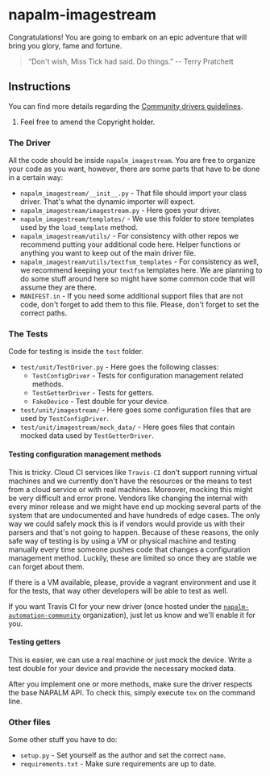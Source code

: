 # napalm-imagestream

Congratulations! You are going to embark on an epic adventure that will bring you glory, fame and
fortune.

> “Don't wish, Miss Tick had said. Do things.”
> -- Terry Pratchett

## Instructions

You can find more details regarding the [Community drivers guidelines](http://napalm.readthedocs.io/en/develop/contributing/drivers.html).
1. Feel free to amend the Copyright holder.

### The Driver

All the code should be inside `napalm_imagestream`. You are free to organize your code as you want,
however, there are some parts that have to be done in a certain way:

* `napalm_imagestream/__init__.py` - That file should import your class driver. That's what the
dynamic importer will expect.
* `napalm_imagestream/imagestream.py` - Here goes your driver.
* `napalm_imagestream/templates/` - We use this folder to store templates used by the `load_template`
method.
* `napalm_imagestream/utils/` - For consistency with other repos we recommend putting your additional
code here. Helper functions or anything you want to keep out of the main driver file.
* `napalm_imagestream/utils/textfsm_templates` - For consistency as well, we recommend keeping your
`textfsm` templates here. We are planning to do some stuff around here so might have some common
code that will assume they are there.
* `MANIFEST.in` - If you need some additional support files that are not code, don't forget to add
them to this file. Please, don't forget to set the correct paths.

### The Tests

Code for testing is inside the `test` folder.

* `test/unit/TestDriver.py` - Here goes the following classes:
  * `TestConfigDriver` - Tests for configuration management related methods.
  * `TestGetterDriver` - Tests for getters.
  * `FakeDevice` - Test double for your device.
* `test/unit/imagestream/` - Here goes some configuration files that are used by `TestConfigDriver`.
* `test/unit/imagestream/mock_data/` - Here goes files that contain mocked data used by
                                    `TestGetterDriver`.

#### Testing configuration management methods

This is tricky. Cloud CI services like `Travis-CI` don't support running virtual machines and
we currently don't have the resources or the means to test from a cloud service or with real
machines. Moreover, mocking this might be very difficult and error prone. Vendors like changing
the internal with every minor release and we might have end up mocking several parts of the system
that are undocumented and have hundreds of edge cases. The only way we could safely mock this is
if vendors would provide us with their parsers and that's not going to happen. Because of these
reasons, the only safe way of testing is by using a VM or physical machine and testing manually
every time someone pushes code that changes a configuration management method. Luckily, these are
limited so once they are stable we can forget about them.

If there is a VM available, please, provide a vagrant environment and use it for the tests,
that way other developers will be able to test as well.

If you want Travis CI for your new driver (once hosted under the
[`napalm-automation-community`](https://github.com/napalm-automation-community)
organization), just let us know and we'll enable it for you.

#### Testing getters

This is easier, we can use a real machine or just mock the device. Write a test double for your
device and provide the necessary mocked data.

After you implement one or more methods, make sure the driver respects the base
NAPALM API. To check this, simply execute ``tox`` on the command line.

### Other files

Some other stuff you have to do:

* `setup.py` - Set yourself as the author and set the correct `name`.
* `requirements.txt` - Make sure requirements are up to date.
